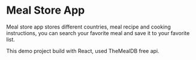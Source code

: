 # Meal Store App

Meal store app stores different countries, meal recipe and cooking instructions, you can search your favorite meal and save it to your favorite list.

This demo project build with React, used TheMealDB free api.
